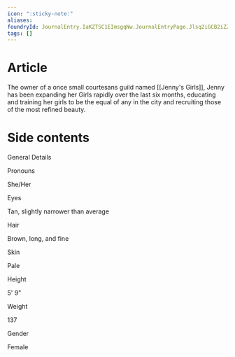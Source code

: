 ```yaml
---
icon: ":sticky-note:"
aliases: 
foundryId: JournalEntry.IaKZTSC1EImsgqNw.JournalEntryPage.Jlsq2iGCB2iZZLf3
tags: []
---
```


# Article
The owner of a once small courtesans guild named [[Jenny's Girls]], Jenny has been expanding her Girls rapidly over the last six months, educating and training her girls to be the equal of any in the city and recruiting those of the most refined beauty.


# Side contents
General Details

Pronouns

She/Her

Eyes

Tan, slightly narrower than average

Hair

Brown, long, and fine

Skin

Pale

Height

5' 9"

Weight

137

Gender

Female